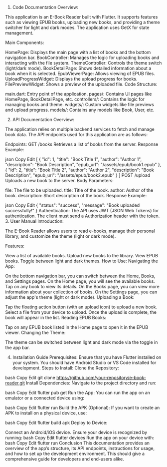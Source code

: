 1. Code Documentation
Overview:

This application is an E-Book Reader built with Flutter. It supports features such as viewing EPUB books, uploading new books, and providing a theme switcher for light and dark modes. The application uses GetX for state management.

Main Components:

HomePage: Displays the main page with a list of books and the bottom navigation bar.
BookController: Manages the logic for uploading books and interacting with the file system.
ThemeController: Controls the theme switch (light/dark mode).
BookDetailPage: Shows detailed information about a book when it is selected.
EpubViewerPage: Allows viewing of EPUB files.
UploadProgressWidget: Displays the upload progress for books.
FilePreviewWidget: Shows a preview of the uploaded file.
Code Structure:

main.dart: Entry point of the application.
pages/: Contains UI pages like HomePage, BookDetailPage, etc.
controllers/: Contains the logic for managing books and theme.
widgets/: Custom widgets like file previews and upload progress.
models/: Contains any models like Book, User, etc.

2. API Documentation
Overview:

The application relies on multiple backend services to fetch and manage book data. The API endpoints used for this application are as follows:

Endpoints:
GET /books
Retrieves a list of books from the server.
Response Example:

json
Copy
Edit
[
  {
    "id": 1,
    "title": "Book Title 1",
    "author": "Author 1",
    "description": "Book Description",
    "epub_url": "/assets/epub/book1.epub"
  },
  {
    "id": 2,
    "title": "Book Title 2",
    "author": "Author 2",
    "description": "Book Description",
    "epub_url": "/assets/epub/book2.epub"
  }
]
POST /upload
Uploads a new book to the server.
Body Parameters:

file: The file to be uploaded.
title: Title of the book.
author: Author of the book.
description: Short description of the book.
Response Example:

json
Copy
Edit
{
  "status": "success",
  "message": "Book uploaded successfully!"
}
Authentication:
The API uses JWT (JSON Web Tokens) for authentication. The client must send a Authorization header with the token.
3. User Manual
Introduction:

The E-Book Reader allows users to read e-books, manage their personal library, and customize the theme (light or dark mode).

Features:

View a list of available books.
Upload new books to the library.
View EPUB books.
Toggle between light and dark themes.
How to Use:
Navigating the App:

On the bottom navigation bar, you can switch between the Home, Books, and Settings pages.
On the Home page, you will see the available books. Tap on any book to view its details.
On the Books page, you can view more information about your collection of books.
On the Settings page, you can adjust the app's theme (light or dark mode).
Uploading a Book:

Tap the floating action button (with an upload icon) to upload a new book.
Select a file from your device to upload. Once the upload is complete, the book will appear in the list.
Reading EPUB Books:

Tap on any EPUB book listed in the Home page to open it in the EPUB viewer.
Changing the Theme:

The theme can be switched between light and dark mode via the toggle in the app bar.

4. Installation Guide
Prerequisites:
Ensure that you have Flutter installed on your system.
You should have Android Studio or VS Code installed for development.
Steps to Install:
Clone the Repository:

bash
Copy
Edit
  git clone https://github.com/your-repository/e-book-reader.git
  Install Dependencies: Navigate to the project directory and run:

bash
Copy
Edit
flutter pub get
Run the App: You can run the app on an emulator or a connected device using:

bash
Copy
Edit
flutter run
Build the APK (Optional): If you want to create an APK to install on a physical device, use:

bash
Copy
Edit
flutter build apk
Deploy to Device:

Connect an Android/iOS device.
Ensure your device is recognized by running:
bash
Copy
Edit
flutter devices
Run the app on your device with:
bash
Copy
Edit
flutter run
Conclusion
This documentation provides an overview of the app’s structure, its API endpoints, instructions for usage, and how to set up the development environment. This should give a comprehensive guide for developers and end-users alike.
